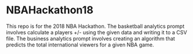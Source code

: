 # NBAHackathon18
This repo is for the 2018 NBA Hackathon. The basketball analytics prompt involves calculate a players +/- using the given data and writing it to a CSV file. The business analytics prompt involves creating an algorithm that predicts the total international viewers for a given NBA game. 
